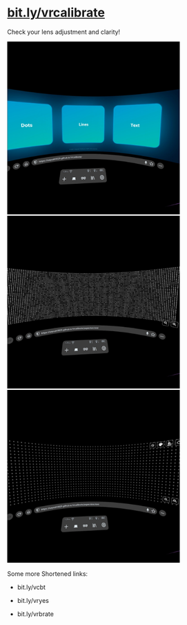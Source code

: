 # [bit.ly/vrcalibrate](https://bit.ly/vrcalibrate)

Check your lens adjustment and clarity!

<img src="https://raw.githubusercontent.com/Aayush9029/Vrcalibrate/master/readme-assets/main.png#" width="400px"> <img src="https://raw.githubusercontent.com/Aayush9029/Vrcalibrate/master/readme-assets/texts.png#" width="400px"> <img src="https://raw.githubusercontent.com/Aayush9029/Vrcalibrate/master/readme-assets/dot.png#" width="400px">


Some more Shortened links:
- bit.ly/vcbt

- bit.ly/vryes

- bit.ly/vrbrate
